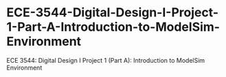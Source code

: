 # ECE-3544-Digital-Design-I-Project-1-Part-A-Introduction-to-ModelSim-Environment
ECE 3544: Digital Design I Project 1 (Part A): Introduction to ModelSim Environment
